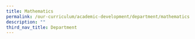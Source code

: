 ```yaml
---
title: Mathematics
permalink: /our-curriculum/academic-development/department/mathematics
description: ""
third_nav_title: Department
---
```

